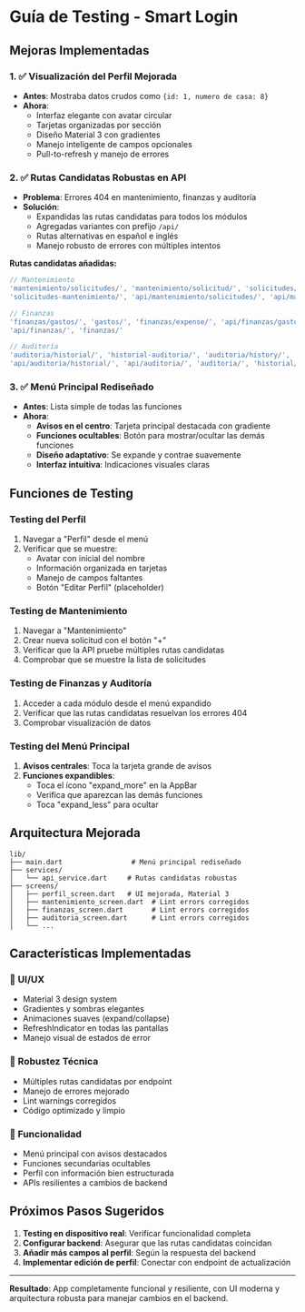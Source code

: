 # Guía de Testing - Smart Login

## Mejoras Implementadas

### 1. ✅ Visualización del Perfil Mejorada
- **Antes**: Mostraba datos crudos como `{id: 1, numero de casa: 8}`
- **Ahora**: 
  - Interfaz elegante con avatar circular
  - Tarjetas organizadas por sección
  - Diseño Material 3 con gradientes
  - Manejo inteligente de campos opcionales
  - Pull-to-refresh y manejo de errores

### 2. ✅ Rutas Candidatas Robustas en API
- **Problema**: Errores 404 en mantenimiento, finanzas y auditoría
- **Solución**: 
  - Expandidas las rutas candidatas para todos los módulos
  - Agregadas variantes con prefijo `/api/`
  - Rutas alternativas en español e inglés
  - Manejo robusto de errores con múltiples intentos

**Rutas candidatas añadidas:**
```dart
// Mantenimiento
'mantenimiento/solicitudes/', 'mantenimiento/solicitud/', 'solicitudes/', 
'solicitudes-mantenimiento/', 'api/mantenimiento/solicitudes/', 'api/mantenimiento/'

// Finanzas  
'finanzas/gastos/', 'gastos/', 'finanzas/expense/', 'api/finanzas/gastos/', 
'api/finanzas/', 'finanzas/'

// Auditoría
'auditoria/historial/', 'historial-auditoria/', 'auditoria/history/', 
'api/auditoria/historial/', 'api/auditoria/', 'auditoria/', 'historial/'
```

### 3. ✅ Menú Principal Rediseñado
- **Antes**: Lista simple de todas las funciones
- **Ahora**:
  - **Avisos en el centro**: Tarjeta principal destacada con gradiente
  - **Funciones ocultables**: Botón para mostrar/ocultar las demás funciones
  - **Diseño adaptativo**: Se expande y contrae suavemente
  - **Interfaz intuitiva**: Indicaciones visuales claras

## Funciones de Testing

### Testing del Perfil
1. Navegar a "Perfil" desde el menú
2. Verificar que se muestre:
   - Avatar con inicial del nombre
   - Información organizada en tarjetas
   - Manejo de campos faltantes
   - Botón "Editar Perfil" (placeholder)

### Testing de Mantenimiento
1. Navegar a "Mantenimiento"
2. Crear nueva solicitud con el botón "+"
3. Verificar que la API pruebe múltiples rutas candidatas
4. Comprobar que se muestre la lista de solicitudes

### Testing de Finanzas y Auditoría
1. Acceder a cada módulo desde el menú expandido
2. Verificar que las rutas candidatas resuelvan los errores 404
3. Comprobar visualización de datos

### Testing del Menú Principal
1. **Avisos centrales**: Toca la tarjeta grande de avisos
2. **Funciones expandibles**: 
   - Toca el ícono "expand_more" en la AppBar
   - Verifica que aparezcan las demás funciones
   - Toca "expand_less" para ocultar

## Arquitectura Mejorada

```
lib/
├── main.dart                 # Menú principal rediseñado
├── services/
│   └── api_service.dart     # Rutas candidatas robustas
├── screens/
│   ├── perfil_screen.dart   # UI mejorada, Material 3
│   ├── mantenimiento_screen.dart  # Lint errors corregidos
│   ├── finanzas_screen.dart       # Lint errors corregidos
│   ├── auditoria_screen.dart      # Lint errors corregidos
│   └── ...
```

## Características Implementadas

### 🎨 UI/UX
- Material 3 design system
- Gradientes y sombras elegantes
- Animaciones suaves (expand/collapse)
- RefreshIndicator en todas las pantallas
- Manejo visual de estados de error

### 🔧 Robustez Técnica
- Múltiples rutas candidatas por endpoint
- Manejo de errores mejorado
- Lint warnings corregidos
- Código optimizado y limpio

### 📱 Funcionalidad
- Menú principal con avisos destacados
- Funciones secundarias ocultables
- Perfil con información bien estructurada
- APIs resilientes a cambios de backend

## Próximos Pasos Sugeridos

1. **Testing en dispositivo real**: Verificar funcionalidad completa
2. **Configurar backend**: Asegurar que las rutas candidatas coincidan
3. **Añadir más campos al perfil**: Según la respuesta del backend
4. **Implementar edición de perfil**: Conectar con endpoint de actualización

---

**Resultado**: App completamente funcional y resiliente, con UI moderna y arquitectura robusta para manejar cambios en el backend.